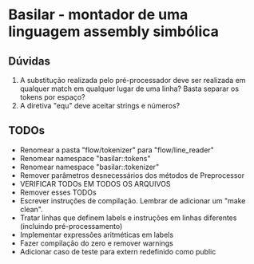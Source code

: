 # Basilar - montador de uma linguagem assembly simbólica

## Dúvidas
1. A substitução realizada pelo pré-processador deve ser realizada em qualquer match em qualquer lugar de uma linha? Basta separar os tokens por espaço?
2. A diretiva "equ" deve aceitar strings e números?

## TODOs
- Renomear a pasta "flow/tokenizer" para "flow/line_reader"
- Renomear namespace "basilar::tokens"
- Renomear namespace "basilar::tokenizer"
- Remover parâmetros desnecessários dos métodos de Preprocessor
- VERIFICAR TODOs EM TODOS OS ARQUIVOS
- Remover esses TODOs
- Escrever instruções de compilação. Lembrar de adicionar um "make clean".
- Tratar linhas que definem labels e instruções em linhas diferentes (incluindo pré-processamento)
- Implementar expressões aritméticas em labels
- Fazer compilação do zero e remover warnings
- Adicionar caso de teste para extern redefinido como public
